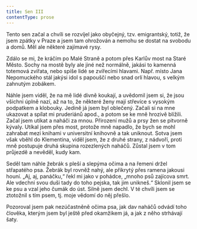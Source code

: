```yaml
---
title: Sen III
contentType: prose
---
```


<section>

Tento sen začal a chvíli se rozvíjel jako obyčejný, tzv. emi­grant­ský, totiž, že jsem zpátky v Praze a jsem tam ohrožován a nemohu se dostat na svobodu a domů. Měl ale některé zajímavé rysy.

Zdálo se mi, že kráčím po Malé Straně a potom přes Karlův most na Staré Město. Sochy na mostě byly ale jiné než normálně, jakási to kamenná totemová zvířata, nebo spíše lidé se zvířecími hlavami. Např. místo Jana Nepomuckého stál jakýsi idol s papouščí nebo snad orlí hlavou, s velkým zahnutým zobákem.

Náhle jsem viděl, že na mě lidé divně koukají, a uvědomil jsem si, že jsou všichni úplně nazí, až na to, že některé ženy mají střevíce s vysokým podpatkem a klobouky. Jedině já jsem byl oblečený. Začali si na mne ukazovat a spílat mi pruderiánů apod., a potom se ke mně hrozivě blížili. Začal jsem utíkat a naháči za mnou. Přirození mužů a prsy žen se pitvorně kývaly. Utíkal jsem přes most, protože mně napadlo, že bych se mohl zahrabat mezi knihami v universitní knihovně a tak uniknout. Sotva jsem však vběhl do Klementina, viděl jsem, že z druhé strany, z nádvoří, proti mně postupuje druhá skupina rozezlených naháčů. Zůstal jsem v tom průjezdě a nevěděl, kudy kam.

Seděl tam náhle žebrák s pleší a slepýma očima a na řemeni držel střapatého psa. Žebrák byl rovněž nahý, ale přikrytý přes ramena jakousi houní. „Aj, aj, panáčku,“ řekl mi jako v pohádce, „mnoho psů zajícova smrt. Ale vdechni svou duši tady do toho pejska, tak jim unikneš.“ Sklonil jsem se ke psu a vzal jeho čumák do úst. Silně jsem dechl. V té chvíli jsem se ztotožnil s tím psem, tj. moje vědomí do něj přešlo.

Pozoroval jsem pak nezúčastněně očima psa, jak dav naháčů odvádí toho člověka, kterým jsem byl ještě před okamžikem já, a jak z něho strhávají šaty.

</section>

